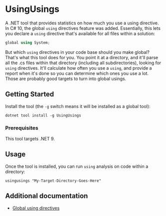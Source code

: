# UsingUsings

A .NET tool that provides statistics on how much you use a using directive. In C# 10, the global `using` directives feature was added. Essentially, this lets you declare a `using` directive that's available for all files within a solution:

```csharp
global using System;
```

But which `using` directives in your code base should you make global? That's what this tool does for you. You point it at a directory, and it'll parse all the .cs files within that directory (including all subdirectories), looking for `using` directives. It'll calculate how often you use a `using`, and provide a report when it's done so you can determine which ones you use a lot. Those are probably good targets to turn into global usings.

## Getting Started

Install the tool (the `-g` switch means it will be installed as a global tool):

```
dotnet tool install -g UsingUsings
```

### Prerequisites

This tool targets .NET 9.

## Usage

Once the tool is installed, you can run `using` analysis on code within a directory:

```
usingusings "My-Target-Directory-Goes-Here"
```

## Additional documentation

* [Global using directives](https://learn.microsoft.com/en-us/dotnet/csharp/whats-new/csharp-10#global-using-directives)